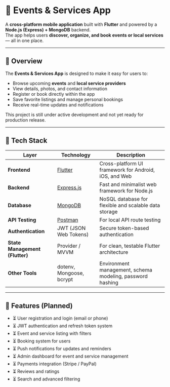 # 🎉 Events & Services App

A **cross-platform mobile application** built with **Flutter** and powered by a **Node.js (Express) + MongoDB** backend.  
The app helps users **discover, organize, and book events or local services** — all in one place.

---

## 🚀 Overview

The **Events & Services App** is designed to make it easy for users to:
- Browse upcoming **events** and **local service providers**
- View details, photos, and contact information
- Register or book directly within the app
- Save favorite listings and manage personal bookings
- Receive real-time updates and notifications

This project is still under active development and not yet ready for production release.

---

## 🧩 Tech Stack

| Layer | Technology | Description |
|-------|-------------|-------------|
| **Frontend** | [Flutter](https://flutter.dev/) | Cross-platform UI framework for Android, iOS, and Web |
| **Backend** | [Express.js](https://expressjs.com/) | Fast and minimalist web framework for Node.js |
| **Database** | [MongoDB](https://www.mongodb.com/) | NoSQL database for flexible and scalable data storage |
| **API Testing** | [Postman](https://www.postman.com/) | For local API route testing |
| **Authentication** | JWT (JSON Web Tokens) | Secure token-based authentication |
| **State Management (Flutter)** | Provider / MVVM | For clean, testable Flutter architecture |
| **Other Tools** | dotenv, Mongoose, bcrypt | Environment management, schema modeling, password hashing |

---

## 🧠 Features (Planned)

- ⏳ User registration and login (email or phone)
- ⏳ JWT authentication and refresh token system
- ⏳ Event and service listing with filters
- ⏳ Booking system for users
- ⏳ Push notifications for updates and reminders
- ⏳ Admin dashboard for event and service management
- ⏳ Payments integration (Stripe / PayPal)
- ⏳ Reviews and ratings
- ⏳ Search and advanced filtering

